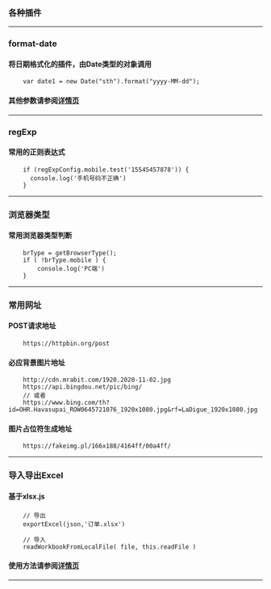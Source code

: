 ### 各种插件
--------

### format-date
#### 将日期格式化的插件，由Date类型的对象调用
```  
    var date1 = new Date("sth").format("yyyy-MM-dd");
```
#### 其他参数请参阅[详情页](https://github.com/dq77/plug-in/tree/master/format-date)
--------

### regExp
#### 常用的正则表达式
```  
    if (regExpConfig.mobile.test('15545457878')) {
      console.log('手机号码不正确')
    }
```
--------

### 浏览器类型
#### 常用浏览器类型判断
```  
    brType = getBrowserType();
    if ( !brType.mobile ) {
        console.log('PC端')
    }
```
--------

### 常用网址
#### POST请求地址
```  
    https://httpbin.org/post
```
#### 必应背景图片地址
```  
    http://cdn.mrabit.com/1920.2020-11-02.jpg
    https://api.bingdou.net/pic/bing/
    // 或者
    https://www.bing.com/th?id=OHR.Havasupai_ROW0645721076_1920x1080.jpg&rf=LaDigue_1920x1080.jpg
```
#### 图片占位符生成地址
```  
    https://fakeimg.pl/166x188/4164ff/00a4ff/
```
--------

### 导入导出Excel
#### 基于xlsx.js
```  
    // 导出
    exportExcel(json,'订单.xlsx')

    // 导入
    readWorkbookFromLocalFile( file, this.readFile )
```
#### 使用方法请参阅[详情页](https://github.com/dq77/plug-in/tree/master/xlsx)
--------
